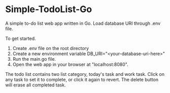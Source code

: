 # Simple-TodoList-Go
A simple to-do list web app written in Go. Load database URI through .env file.

To get started.
1. Create .env file on the root directory
2. Create a new environment variable DB_URI="\<your-database-uri-here>"
3. Run the main.go file.
4. Open the web app in your browser at "localhost:8080".

The todo list contains two list category, today's task and work task. Click on any task to set it to complete, or click it again to revert. The delete button will erase all completed task.
